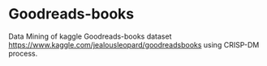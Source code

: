 # Goodreads-books
Data Mining of kaggle Goodreads-books dataset https://www.kaggle.com/jealousleopard/goodreadsbooks using CRISP-DM process.
